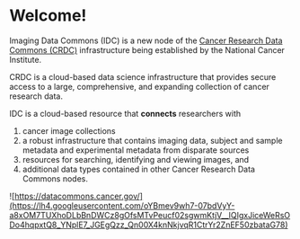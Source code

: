 # Welcome!

Imaging Data Commons \(IDC\) is a new node of the [Cancer Research Data Commons \(CRDC\)](https://datacommons.cancer.gov/) infrastructure being established by the National Cancer Institute.

CRDC is a cloud-based data science infrastructure that provides secure access to a large, comprehensive, and expanding collection of cancer research data. 

IDC is a cloud-based resource that **connects** researchers with 

1. cancer image collections
2. a robust infrastructure that contains imaging data, subject and sample metadata and experimental metadata from disparate sources
3. resources for searching, identifying and viewing images, and
4. additional data types contained in other Cancer Research Data Commons nodes.

![https://datacommons.cancer.gov/](https://lh4.googleusercontent.com/oYBmev9wh7-07bdVyY-a8xOM7TUXhoDLbBnDWCz8gOfsMTvPeucf02sgwmKtjV__lQIgxJiceWeRsODo4hqpxtQ8_YNplE7_JGEgQzz_Qn00X4knNkjvqR1CtrYr2ZnEF50zbataG78)

